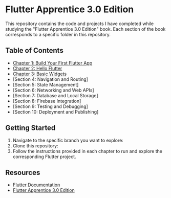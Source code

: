 # Flutter Apprentice 3.0 Edition

This repository contains the code and projects I have completed while studying the "Flutter Apprentice 3.0 Edition" book. Each section of the book corresponds to a specific folder in this repository.

## Table of Contents

- [Chapter 1: Build Your First Flutter App](https://github.com/doanthekhoinguyen/Flutter-Tutorials/tree/Chapter1-HelloFlutter)
- [Chapter 2: Hello Flutter](https://github.com/doanthekhoinguyen/Flutter-Tutorials/tree/Chapter1-HelloFlutter)
- [Chapter 3: Basic Widgets](https://github.com/doanthekhoinguyen/Flutter-Tutorials/tree/Chapter3-BasicWidget)
- [Section 4: Navigation and Routing]
- [Section 5: State Management]
- [Section 6: Networking and Web APIs]
- [Section 7: Database and Local Storage]
- [Section 8: Firebase Integration]
- [Section 9: Testing and Debugging]
- [Section 10: Deployment and Publishing]

## Getting Started

1. Navigate to the specific branch you want to explore:
2. Clone this repository:
3. Follow the instructions provided in each  chapter to run and explore the corresponding Flutter project.

## Resources

- [Flutter Documentation](https://flutter.dev/docs)
- [Flutter Apprentice 3.0 Edition](https://www.raywenderlich.com/books/flutter-apprentice/v3.0)


